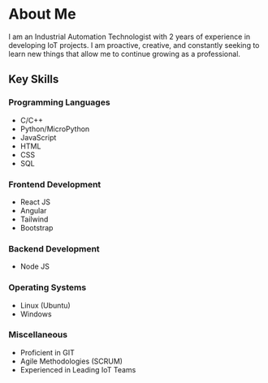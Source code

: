# About Me

I am an Industrial Automation Technologist with 2 years of experience in developing IoT projects. I am proactive, creative, and constantly seeking to learn new things that allow me to continue growing as a professional.

## Key Skills

### Programming Languages
- C/C++
- Python/MicroPython
- JavaScript
- HTML
- CSS
- SQL

### Frontend Development
- React JS
- Angular
- Tailwind
- Bootstrap

### Backend Development
- Node JS

### Operating Systems
- Linux (Ubuntu)
- Windows

### Miscellaneous
- Proficient in GIT
- Agile Methodologies (SCRUM)
- Experienced in Leading IoT Teams
